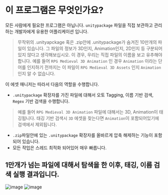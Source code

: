 
# 이 프로그램은 무엇인가요?
모든 사람에게 필요한 프로그램은 아닙니다. `unitypackage` 파일을 직접 보관하고 관리하는 개발자에게 유용한 어플리케이션 입니다.

> 무작위의 .unityapckage 혹은 .zip안에 .unitypackage가 숨겨진 10만개의 파일이 있습니다. 그 파일의 정보가 3D인지, Animation인지, 2D인지 등 구분되어 있지 않다고 생각해보십시오.
이 경우, 우리는 직접 파일의 이름을 보고 유추해야합니다. 예를 들어 `RPG Medieval 3D Animation` 인 경우 `Animation` 이라는 단어를 인지하기 전까지는 이 파일이 `RPG Medieval 3D Assets` 인지 `Animation` 인지 알 수 없습니다.

이 에셋 매니저는 따라서 다음의 역할을 수행합니다.

- `.unitypackage` 확장자를 가진 파일에 대해서 오토 Tagging, 이름 기반 검색, `Regex` 기반 검색을 수행합니다.
> 예를 들어 `RPG Medieval 3D Animation` 파일에 대해서는 3D, Animation이 태깅됩니다. 태깅 기반 검색시 `3D` 에셋을 찾는다면 `Animation`이 포함되어있기에 검색에서 제외됩니다.
- `.zip`파일안에 있는 `.unitypackage` 확장자를 올바르게 압축 해제하는 기능이 포함되어 있습니다.
- 모든 작업은 스레드 최적화 되어있어 매우 빠릅니다.

## 1만개가 넘는 파일에 대해서 탐색을 한 이후, 태깅, 이름 검색 실행 결과입니다.
![image](https://github.com/shlifedev/unity-large-assets-manager/assets/49047211/19708959-9d46-4596-85a8-e88591e7edf2)
![image](https://github.com/shlifedev/unity-large-assets-manager/assets/49047211/d081c904-0ab8-4c69-8f06-2b6e3148e084)
